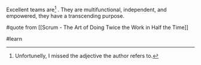 Excellent teams are[^1] . They are multifunctional, independent, and empowered, they have a transcending purpose.

#quote from [[Scrum - The Art of Doing Twice the Work in Half the Time]]

#learn 

[^1]: Unfortunelly, I missed the adjective the author refers to.